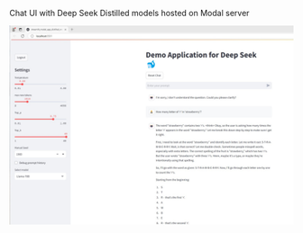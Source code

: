 Chat UI with Deep Seek Distilled models hosted on Modal server

[![Watch the video](Videos/DeepSeekDistilledScreenshot.jpg)](Videos/DemoDeepSeekDistilled.mp4)
